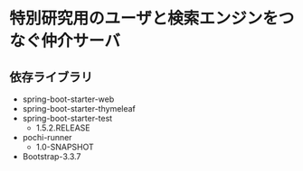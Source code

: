# 特別研究用のユーザと検索エンジンをつなぐ仲介サーバ

## 依存ライブラリ

- spring-boot-starter-web
- spring-boot-starter-thymeleaf
- spring-boot-starter-test
    - 1.5.2.RELEASE
- pochi-runner
    - 1.0-SNAPSHOT
- Bootstrap-3.3.7
